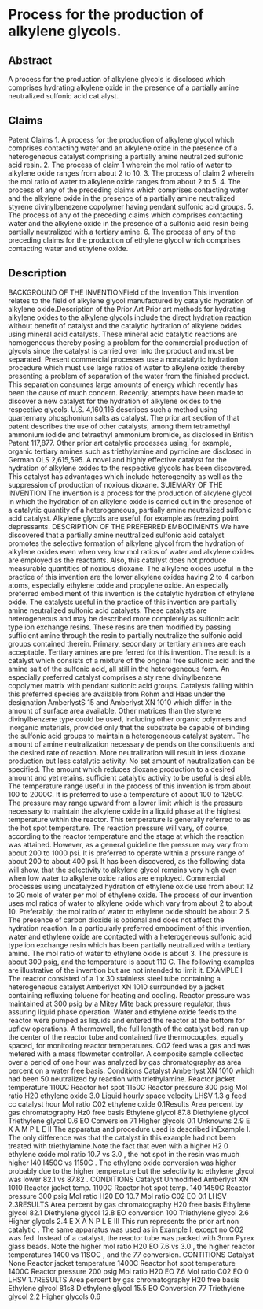 # Process for the production of alkylene glycols.

## Abstract
A process for the production of alkylene glycols is disclosed which comprises hydrating alkylene oxide in the presence of a partially amine neutralized sulfonic acid cat alyst.

## Claims
Patent Claims 1. A process for the production of alkylene glycol which comprises contacting water and an alkylene oxide in the presence of a heterogeneous catalyst comprising a partially amine neutralized sulfonic acid resin. 2. The process of claim 1 wherein the mol ratio of water to alkylene oxide ranges from about 2 to 10. 3. The process of claim 2 wherein the mol ratio of water to alkylene oxide ranges from about 2 to 5. 4. The process of any of the preceding claims which comprises contacting water and the alkylene oxide in the presence of a partially amine neutralized styrene divinylbenezene copolymer having pendant sulfonic acid groups. 5. The process of any of the preceding claims which comprises contacting water and the alkylene oxide in the presence of a sulfonic acid resin being partially neutralized with a tertiary amine. 6. The process of any of the preceding claims for the production of ethylene glycol which comprises contacting water and ethylene oxide.

## Description
BACKGROUND OF THE INVENTIONField of the Invention This invention relates to the field of alkylene glycol manufactured by catalytic hydration of alkylene oxide.Description of the Prior Art Prior art methods for hydrating alkylene oxides to the alkylene glycols include the direct hydration reaction without benefit of catalyst and the catalytic hydration of alkylene oxides using mineral acid catalysts. These mineral acid catalytic reactions are homogeneous thereby posing a problem for the commercial production of glycols since the catalyst is carried over into the product and must be separated. Present commercial processes use a noncatalytic hydration procedure which must use large ratios of water to alkylene oxide thereby presenting a problem of separation of the water from the finished product. This separation consumes large amounts of energy which recently has been the cause of much concern. Recently, attempts have been made to discover a new catalyst for the hydration of alkylene oxides to the respective glycols. U.S. 4,160,116 describes such a method using quarternary phosphonium salts as catalyst. The prior art section of that patent describes the use of other catalysts, among them tetramethyl ammonium iodide and tetraethyl ammonium bromide, as disclosed in British Patent 117,877. Other prior art catalytic processes using, for example, organic tertiary amines such as triethylamine and pyrridine are disclosed in German OLS 2,615,595. A novel and highly effective catalyst for the hydration of alkylene oxides to the respective glycols has been discovered. This catalyst has advantages which include heterogeneity as well as the suppression of production of noxious dioxane. SUlEMARY OF THE INVENTION The invention is a process for the production of alkylene glycol in which the hydration of an alkylene oxide is carried out in the presence of a catalytic quantity of a heterogeneous, partially amine neutralized sulfonic acid catalyst. Alkylene glycols are useful, for example as freezing point depressants. DESCRIPTION OF THE PREFERRED EMBODIMENTS We have discovered that a partially amine neuttralized sulfonic acid catalyst promotes the selective formation of alkylene glycol from the hydration of alkylene oxides even when very low mol ratios of water and alkylene oxides are employed as the reactants. Also, this catalyst does not produce measurable quantities of noxious dioxane. The alkylene oxides useful in the practice of this invention are the lower alkylene oxides having 2 to 4 carbon atoms, especially ethylene oxide and propylene oxide. An especially preferred embodiment of this invention is the catalytic hydration of ethylene oxide. The catalysts useful in the practice of this invention are partially amine neutralized sulfonic acid catalysts. These catalysts are heterogeneous and may be described more completely as sulfonic acid type ion exchange resins. These resins are then modified by passing sufficient amine through the resin to partially neutralize the sulfonic acid groups contained therein. Primary, secondary or tertiary amines are each acceptable. Tertiary amines are pre ferred for this invention. The result is a catalyst which consists of a mixture of the original free sulfonic acid and the amine salt of the sulfonic acid, all still in the heterogeneous form. An especially preferred catalyst comprises a sty rene divinylbenzene copolymer matrix with pendant sulfonic acid groups. Catalysts falling within this preferred species are available from Rohm and Haas under the designation AmberlystS 15 and Amberlyst XN 1010 which differ in the amount of surface area available. Other matrices than the styrene divinylbenzene type could be used, including other organic polymers and inorganic materials, provided only that the substrate be capable of binding the sulfonic acid groups to maintain a heterogeneous catalyst system. The amount of amine neutralization necessary de pends on the constituents and the desired rate of reaction. More neutralization will result in less dioxane production but less catalytic activity. No set amount of neutralization can be specified. The amount which reduces dioxane production to a desired amount and yet retains. sufficient catalytic activity to be useful is desi able. The temperature range useful in the process of this invention is from about 100 to 2000C. It is preferred to use a temperature of about 100 to 1250C. The pressure may range upward from a lower limit which is the pressure necessary to maintain the alkylene oxide in a liquid phase at the highest temperature within the reactor. This temperature is generally referred to as the hot spot temperature. The reaction pressure will vary, of course, according to the reactor temperature and the stage at which the reaction was attained. However, as a general guideline the pressure may vary from about 200 to 1000 psi. It is preferred to operate within a prssure range of about 200 to about 400 psi. It has been discovered, as the following data will show, that the selectivity to alkylene glycol remains very high even when low water to alkylene oxide ratios are employed. Commercial processes using uncatalyzed hydration of ethylene oxide use from about 12 to 20 mols of water per mol of ethylene oxide. The process of our invention uses mol ratios of water to alkylene oxide which vary from about 2 to about 10. Preferably, the mol ratio of water to ethylene oxide should be about 2 5. The presence of carbon dioxide is optional and does not affect the hydration reaction. In a particularly preferred embodiment of this invention, water and ethylene oxide are contacted with a heterogeneous sulfonic acid type ion exchange resin which has been partially neutralized with a tertiary amine. The mol ratio of water to ethylene oxide is about 3. The pressure is about 300 psig, and the temperature is about 110 C. The following examples are illustrative of the invention but are not intended to limit it. EXAMPLE I The reactor consisted of a 1 x 30 stainless steel tube containing a heterogeneous catalyst Amberlyst XN 1010 surrounded by a jacket containing refluxing toluene for heating and cooling. Reactor pressure was maintained at 300 psig by a Mitey Mite back pressure regulator, thus assuring liquid phase operation. Water and ethylene oxide feeds to the reactor were pumped as liquids and entered the reactor at the bottom for upflow operations. A thermowell, the full length of the catalyst bed, ran up the center of the reactor tube and contained five thermocouples, equally spaced, for monitoring reactor temperatures. CO2 feed was a gas and was metered with a mass flowmeter controller. A composite sample collected over a period of one hour was analyzed by gas chromatography as area percent on a water free basis. Conditions Catalyst Amberlyst XN 1010 which had been 50 neutralized by reaction with triethylamine. Reactor jacket temperature 1100C Reactor hot spot 1150C Reactor pressure 300 psig Mol ratio H20 ethylene oxide 3.0 Liquid hourly space velocity LHSV 1.3 g feed cc catalyst hour Mol ratio C02 ethylene oxide 0.1Results Area percent by gas chromatography Hz0 free basis Ethylene glycol 87.8 Diethylene glycol Triethylene glycol 0.6 EO Conversion 71 Higher glycols 0.1 Unknowns 2.9 E X A M P L E II The apparatus and procedure used is described inExample I. The only difference was that the catalyst in this example had not been treated with triethylamine.Note the fact that even with a higher H2 0 ethylene oxide mol ratio 10.7 vs 3.0 , the hot spot in the resin was much higher l40 l450C vs 1150C . The ethylene oxide conversion was higher probably due to the higher temperature but the selectivity to ethylene glycol was lower 82.1 vs 87.82 . CONDITIONS Catalyst Unmodified Amberlyst XN 1010 Reactor jacket temp. 1100C Reactor hot spot temp. 140 1450C Reactor pressure 300 psig Mol ratio H20 EO 10.7 Mol ratio C02 EO 0.1 LHSV 2.3RESULTS Area percent by gas chromatography H20 free basis Ethylene glycol 82.1 Diethylene glycol 12.8 EO conversion 100 Triethylene glycol 2.6 Higher glycols 2.4 E X A N P L E III This run represents the prior art non catalytic . The same apparatus was used as in Example I, except no CO2 was fed. Instead of a catalyst, the reactor tube was packed with 3mm Pyrex glass beads. Note the higher mol ratio H20 EO 7.6 vs 3.0 , the higher reactor temperatures 1400 vs 11SOC , and the 77 conversion. CONTITIONS Catalyst None Reactor jacket temperature 1400C Reactor hot spot temperature 1400C Reactor pressure 200 psig Mol ratio H20 EO 7.6 Mol ratio C02 EO 0 LHSV 1.7RESULTS Area percent by gas chromatography H20 free basis Ethylene glycol 81s8 Diethylene glycol 15.5 EO Conversion 77 Triethylene glycol 2.2 Higher glycols 0.6
